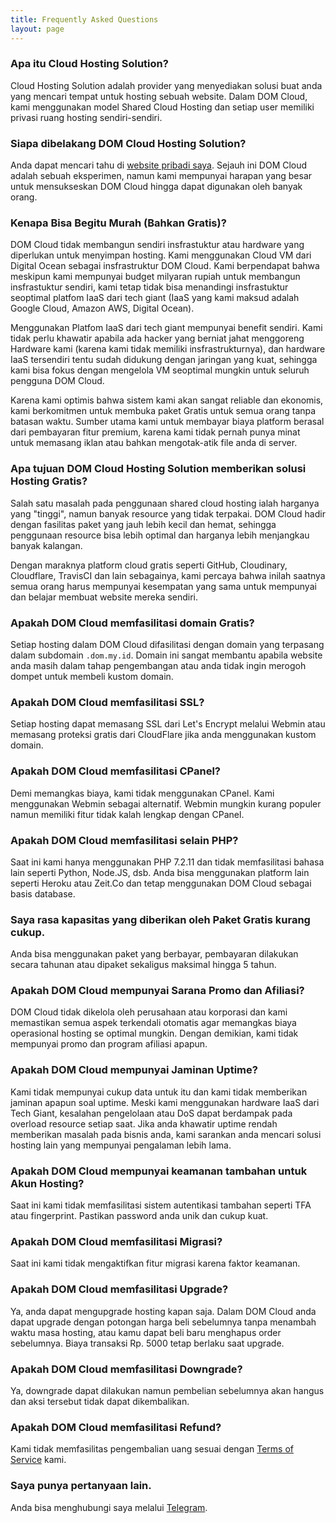 ```yaml
---
title: Frequently Asked Questions
layout: page
---
```


### Apa itu Cloud Hosting Solution?

Cloud Hosting Solution adalah provider yang menyediakan solusi buat anda yang mencari tempat untuk hosting sebuah website. Dalam DOM Cloud, kami menggunakan model Shared Cloud Hosting dan setiap user memiliki privasi ruang hosting sendiri-sendiri.

### Siapa dibelakang DOM Cloud Hosting Solution?

Anda dapat mencari tahu di [website pribadi saya](https://wellosoft.net). Sejauh ini DOM Cloud adalah sebuah eksperimen, namun kami mempunyai harapan yang besar untuk mensukseskan DOM Cloud hingga dapat digunakan oleh banyak orang.

### Kenapa Bisa Begitu Murah (Bahkan Gratis)?

DOM Cloud tidak membangun sendiri insfrastuktur atau hardware yang diperlukan untuk menyimpan hosting. Kami menggunakan Cloud VM dari Digital Ocean sebagai insfrastruktur DOM Cloud. Kami berpendapat bahwa meskipun kami mempunyai budget milyaran rupiah untuk membangun insfrastuktur sendiri, kami tetap tidak bisa menandingi insfrastuktur seoptimal platfom IaaS dari tech giant (IaaS yang kami maksud adalah Google Cloud, Amazon AWS, Digital Ocean).

Menggunakan Platfom IaaS dari tech giant mempunyai benefit sendiri. Kami tidak perlu khawatir apabila ada hacker yang berniat jahat menggoreng Hardware kami (karena kami tidak memiliki insfrastrukturnya), dan hardware IaaS tersendiri tentu sudah didukung dengan jaringan yang kuat, sehingga kami bisa fokus dengan mengelola VM seoptimal mungkin untuk seluruh pengguna DOM Cloud.

Karena kami optimis bahwa sistem kami akan sangat reliable dan ekonomis, kami berkomitmen untuk membuka paket Gratis untuk semua orang tanpa batasan waktu. Sumber utama kami untuk membayar biaya platform berasal dari pembayaran fitur premium, karena kami tidak pernah punya minat untuk memasang iklan atau bahkan mengotak-atik file anda di server.

### Apa tujuan DOM Cloud Hosting Solution memberikan solusi Hosting Gratis?

Salah satu masalah pada penggunaan shared cloud hosting ialah harganya yang "tinggi", namun banyak resource yang tidak terpakai. DOM Cloud hadir dengan fasilitas paket yang jauh lebih kecil dan hemat, sehingga penggunaan resource bisa lebih optimal dan harganya lebih menjangkau banyak kalangan.

Dengan maraknya platform cloud gratis seperti GitHub, Cloudinary, Cloudflare, TravisCI dan lain sebagainya, kami percaya bahwa inilah saatnya semua orang harus mempunyai kesempatan yang sama untuk mempunyai dan belajar membuat website mereka sendiri.

### Apakah DOM Cloud memfasilitasi domain Gratis?

Setiap hosting dalam DOM Cloud difasilitasi dengan domain yang terpasang dalam subdomain `.dom.my.id`. Domain ini sangat membantu apabila website anda masih dalam tahap pengembangan atau anda tidak ingin merogoh dompet untuk membeli kustom domain.

### Apakah DOM Cloud memfasilitasi SSL?

Setiap hosting dapat memasang SSL dari Let's Encrypt melalui Webmin atau memasang proteksi gratis dari CloudFlare jika anda menggunakan kustom domain.

### Apakah DOM Cloud memfasilitasi CPanel?

Demi memangkas biaya, kami tidak menggunakan CPanel. Kami menggunakan Webmin sebagai alternatif. Webmin mungkin kurang populer namun memiliki fitur tidak kalah lengkap dengan CPanel.

### Apakah DOM Cloud memfasilitasi selain PHP?

Saat ini kami hanya menggunakan PHP 7.2.11 dan tidak memfasilitasi bahasa lain seperti Python, Node.JS, dsb. Anda bisa menggunakan platform lain seperti Heroku atau Zeit.Co dan tetap menggunakan DOM Cloud sebagai basis database.

### Saya rasa kapasitas yang diberikan oleh Paket Gratis kurang cukup.

Anda bisa menggunakan paket yang berbayar, pembayaran dilakukan secara tahunan atau dipaket sekaligus maksimal hingga 5 tahun.

### Apakah DOM Cloud mempunyai Sarana Promo dan Afiliasi?

DOM Cloud tidak dikelola oleh perusahaan atau korporasi dan kami memastikan semua aspek terkendali otomatis agar memangkas biaya operasional hosting se optimal mungkin. Dengan demikian, kami tidak mempunyai promo dan program afiliasi apapun.

### Apakah DOM Cloud mempunyai Jaminan Uptime?

Kami tidak mempunyai cukup data untuk itu dan kami tidak memberikan jaminan apapun soal uptime. Meski kami menggunakan hardware IaaS dari Tech Giant, kesalahan pengelolaan atau DoS dapat berdampak pada overload resource setiap saat. Jika anda khawatir uptime rendah memberikan masalah pada bisnis anda, kami sarankan anda mencari solusi hosting lain yang mempunyai pengalaman lebih lama.

### Apakah DOM Cloud mempunyai keamanan tambahan untuk Akun Hosting?

Saat ini kami tidak memfasilitasi sistem autentikasi tambahan seperti TFA atau fingerprint. Pastikan password anda unik dan cukup kuat.

### Apakah DOM Cloud memfasilitasi Migrasi?

Saat ini kami tidak mengaktifkan fitur migrasi karena faktor keamanan.

### Apakah DOM Cloud memfasilitasi Upgrade?

Ya, anda dapat mengupgrade hosting kapan saja. Dalam DOM Cloud anda dapat upgrade dengan potongan harga beli sebelumnya tanpa menambah waktu masa hosting, atau kamu dapat beli baru menghapus order sebelumnya. Biaya transaksi Rp. 5000 tetap berlaku saat upgrade.

### Apakah DOM Cloud memfasilitasi Downgrade?

Ya, downgrade dapat dilakukan namun pembelian sebelumnya akan hangus dan aksi tersebut tidak dapat dikembalikan.

### Apakah DOM Cloud memfasilitasi Refund?

Kami tidak memfasilitas pengembalian uang sesuai dengan [Terms of Service](/tos) kami.

### Saya punya pertanyaan lain.

Anda bisa menghubungi saya melalui [Telegram](https://t.me/WIIIN0DE).